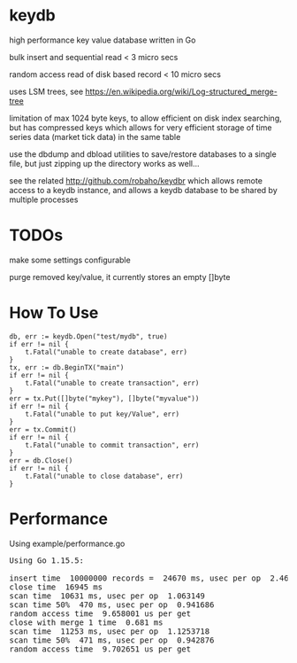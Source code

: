 # keydb

high performance key value database written in Go

bulk insert and sequential read < 3 micro secs

random access read of disk based record < 10 micro secs

uses LSM trees, see https://en.wikipedia.org/wiki/Log-structured_merge-tree

limitation of max 1024 byte keys, to allow efficient on disk index searching, but has
compressed keys which allows for very efficient storage of time series data
(market tick data) in the same table

use the dbdump and dbload utilities to save/restore databases to a single file, but just zipping up the directory works as
well...

see the related http://github.com/robaho/keydbr which allows remote access to a keydb instance, and allows a keydb database to be shared by multiple processes
      
# TODOs

make some settings configurable

purge removed key/value, it currently stores an empty []byte 

# How To Use

	db, err := keydb.Open("test/mydb", true)
	if err != nil {
		t.Fatal("unable to create database", err)
	}
	tx, err := db.BeginTX("main")
	if err != nil {
		t.Fatal("unable to create transaction", err)
	}
	err = tx.Put([]byte("mykey"), []byte("myvalue"))
	if err != nil {
		t.Fatal("unable to put key/Value", err)
	}
    err = tx.Commit()
    if err != nil {
        t.Fatal("unable to commit transaction", err)
    }
    err = db.Close()
    if err != nil {
        t.Fatal("unable to close database", err)
    }

# Performance

Using example/performance.go

<pre>
Using Go 1.15.5:

insert time  10000000 records =  24670 ms, usec per op  2.4670965
close time  16945 ms
scan time  10631 ms, usec per op  1.063149
scan time 50%  470 ms, usec per op  0.941686
random access time  9.658001 us per get
close with merge 1 time  0.681 ms
scan time  11253 ms, usec per op  1.1253718
scan time 50%  471 ms, usec per op  0.942876
random access time  9.702651 us per get
</pre>
